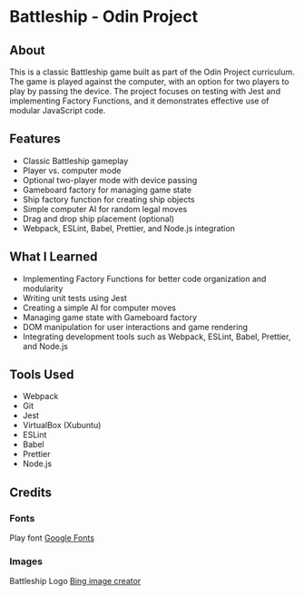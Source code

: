 # Battleship - Odin Project

## About

This is a classic Battleship game built as part of the Odin Project curriculum. The game is played against the computer, with an option for two players to play by passing the device. The project focuses on testing with Jest and implementing Factory Functions, and it demonstrates effective use of modular JavaScript code.

## Features

- Classic Battleship gameplay
- Player vs. computer mode
- Optional two-player mode with device passing
- Gameboard factory for managing game state
- Ship factory function for creating ship objects
- Simple computer AI for random legal moves
- Drag and drop ship placement (optional)
- Webpack, ESLint, Babel, Prettier, and Node.js integration

## What I Learned

- Implementing Factory Functions for better code organization and modularity
- Writing unit tests using Jest
- Creating a simple AI for computer moves
- Managing game state with Gameboard factory
- DOM manipulation for user interactions and game rendering
- Integrating development tools such as Webpack, ESLint, Babel, Prettier, and Node.js

## Tools Used

- Webpack
- Git
- Jest
- VirtualBox (Xubuntu)
- ESLint
- Babel
- Prettier
- Node.js

## Credits

### Fonts

Play font
[Google Fonts](https://fonts.google.com/specimen/Play?query=play)

### Images

Battleship Logo
[Bing image creator](https://www.bing.com/create)
